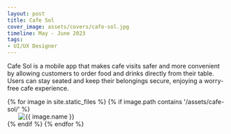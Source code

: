 ```yaml
---
layout: post
title: Cafe Sol
cover_image: assets/covers/cafe-sol.jpg
timeline: May - June 2023
tags:
- UI/UX Designer
---
```


Cafe Sol is a mobile app that makes cafe visits safer and more convenient by allowing customers to order food and drinks directly from their table. Users can stay seated and keep their belongings secure, enjoying a worry-free cafe experience.

{% for image in site.static_files %}
{% if image.path contains '/assets/cafe-sol/' %}
<img src="{{ image.path }}" alt="{{ image.name }}" style="display: block; margin-left: auto; margin-right: auto; max-width: 90%; height: auto;">
{% endif %}
{% endfor %}